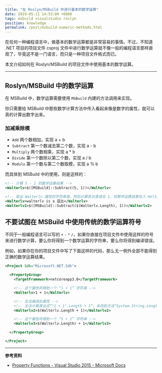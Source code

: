 ```yaml
---
title: "在 Roslyn/MSBuild 中进行基本的数学运算"
date: 2019-05-11 14:53:09 +0800
tags: msbuild visualstudio roslyn
position: knowledge
permalink: /post/msbuild-numeric-methods.html
---
```


在任何一种编程语言中，做基本的数学运算都是非常容易的事情。不过，不知道 .NET 项目的项目文件 csproj 文件中进行数学运算就不像一般的编程语言那样直观了，毕竟这不是一门语言，而只是一种项目文件格式而已。

本文介绍如何在 Roslyn/MSBuild 的项目文件中使用基本的数学运算。

---

<div id="toc"></div>

## Roslyn/MSBuild 中的数学运算

在 MSBuild 中，数学运算需要使用 `MSBuild` 内建的方法调用来实现。

你只需要给 MSBuild 中那些数学计算方法中传入看起来像是数字的属性，就可以真的计算出数字出来。

### 加减乘除模

- `Add` 两个数相加，实现 a + b
- `Subtract` 第一个数减去第二个数，实现 a - b
- `Multiply` 两个数相乘，实现 a * b
- `Divide` 第一个数除以第二个数，实现 a / b
- `Modulo` 第一个数与第二个数取模，实现 a % b

而具体到 MSBuild 中的使用，则是这样的：

```xml
<!-- 计算 5 - 1 的数学运算结果 -->
<Walterlv>$([MSBuild]::Subtract(5, 1))</Walterlv>
```

```xml
<!-- 取出 Walterlv 属性的字符串值，然后计算其长度减去 1，将数学运算结果存入 Walterlv2 属性中 -->
<Walterlv>walterlv is a 逗比</Walterlv>
<Walterlv2>$([MSBuild]::Subtract($(Walterlv.Length), 1))</Walterlv2>
```

## 不要试图在 MSBuild 中使用传统的数学运算符号

不同于一般编程语言可以写的 `+` `-` `*` `/`，如果你直接在项目文件中使用这样的符号来进行数学计算，要么你将得到一个数学运算的字符串，要么你将得到编译错误。

例如，如果你在你的项目文件中写了下面这样的代码，那么无一例外全部不能得到正确的数学运算结果。

```xml
<Project Sdk="Microsoft.NET.Sdk">

  <PropertyGroup>
    <TargetFramework>netcoreapp3.0</TargetFramework>

    <!-- 这个属性将得到一个 “1 + 1” 字符串 -->
    <Walterlv>1 + 1</Walterlv>

    <!-- 无法编译此属性 -->
    <!-- 无法计算表达式“"1 + 1".Length + 1”。未找到方法“System.String.Length + 1” -->
    <Walterlv2>$(Walterlv.Length + 1)</Walterlv2>

    <!-- 这个属性将得到一个 “5 + 1” 字符串 -->
    <Walterlv3>$(Walterlv.Length) + 1</Walterlv3>

  </PropertyGroup>

</Project>
```

---

**参考资料**

- [Property Functions - Visual Studio 2015 - Microsoft Docs](https://docs.microsoft.com/en-us/visualstudio/msbuild/property-functions#BKMK_PropertyFunctions)

